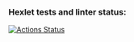 ### Hexlet tests and linter status:
[![Actions Status](https://github.com/GrScode404/python-project-49/actions/workflows/hexlet-check.yml/badge.svg)](https://github.com/GrScode404/python-project-49/actions)